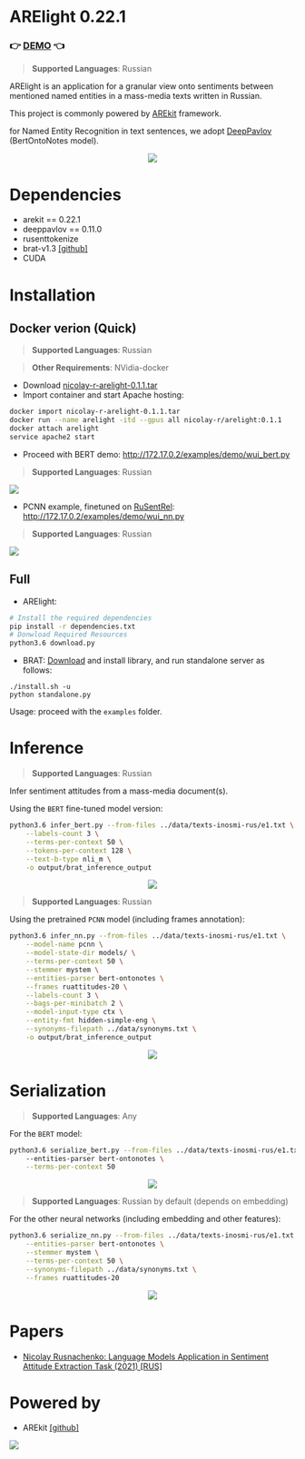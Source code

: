 # ARElight 0.22.1

### :point_right: [DEMO](#docker-verion-quick) :point_left:

> **Supported Languages**: Russian

ARElight is an application for a granular view onto sentiments between mentioned named entities in a mass-media texts written in Russian.

This project is commonly powered by [AREkit](https://github.com/nicolay-r/AREkit) framework.

for Named Entity Recognition in text sentences, 
we adopt [DeepPavlov](https://github.com/deepmipt/DeepPavlov)  (BertOntoNotes model).

<p align="center">
    <img src="logo.png"/>
</p>


# Dependencies

* arekit == 0.22.1
* deeppavlov == 0.11.0
* rusenttokenize
* brat-v1.3 [[github]](https://github.com/nlplab/brat)
* CUDA


# Installation


## Docker verion (Quick)

> **Supported Languages**: Russian

> **Other Requirements**: NVidia-docker

* Download [nicolay-r-arelight-0.1.1.tar](https://drive.google.com/u/0/uc?id=1hd6EOcN5haEJM0dp_sdsNCX36lGG-y8Y&amp;export=download&amp;confirm=t)
* Import container and start Apache hosting: 
```bash
docker import nicolay-r-arelight-0.1.1.tar 
docker run --name arelight -itd --gpus all nicolay-r/arelight:0.1.1
docker attach arelight
service apache2 start
```
* Proceed with BERT demo: http://172.17.0.2/examples/demo/wui_bert.py

> **Supported Languages**: Russian

![](docs/demo.png)

* PCNN example, finetuned on [RuSentRel](https://github.com/nicolay-r/RuSentRel):
http://172.17.0.2/examples/demo/wui_nn.py

> **Supported Languages**: Russian

![](docs/demo_pcnn.png)

## Full 
* ARElight:
```bash
# Install the required dependencies
pip install -r dependencies.txt
# Donwload Required Resources
python3.6 download.py
```

* BRAT: [Download](https://github.com/nlplab/brat/releases/tag/v1.3_Crunchy_Frog) 
  and install library, and run standalone server as follows:
```
./install.sh -u
python standalone.py
```

Usage: proceed with the `examples` folder.

# Inference

> **Supported Languages**: Russian

Infer sentiment attitudes from a mass-media document(s).

Using the `BERT` fine-tuned model version:
```bash
python3.6 infer_bert.py --from-files ../data/texts-inosmi-rus/e1.txt \
    --labels-count 3 \
    --terms-per-context 50 \
    --tokens-per-context 128 \
    --text-b-type nli_m \
    -o output/brat_inference_output
```
<p align="center">
    <img src="docs/inference-bert-e1.png"/>
</p>

> **Supported Languages**: Russian

Using the pretrained `PCNN` model (including frames annotation):
```bash
python3.6 infer_nn.py --from-files ../data/texts-inosmi-rus/e1.txt \
    --model-name pcnn \
    --model-state-dir models/ \
    --terms-per-context 50 \
    --stemmer mystem \
    --entities-parser bert-ontonotes \
    --frames ruattitudes-20 \
    --labels-count 3 \
    --bags-per-minibatch 2 \
    --model-input-type ctx \
    --entity-fmt hidden-simple-eng \
    --synonyms-filepath ../data/synonyms.txt \
    -o output/brat_inference_output
```

<p align="center">
    <img src="docs/inference-pcnn-e1.png"/>
</p>

# Serialization 

> **Supported Languages**: Any

For the `BERT` model:
```bash
python3.6 serialize_bert.py --from-files ../data/texts-inosmi-rus/e1.txt 
    --entities-parser bert-ontonotes \
    --terms-per-context 50 
```

<p align="center">
    <img src="docs/samples-bert.png">
</p>

> **Supported Languages**: Russian by default (depends on embedding)

For the other neural networks (including embedding and other features):
```bash
python3.6 serialize_nn.py --from-files ../data/texts-inosmi-rus/e1.txt \
    --entities-parser bert-ontonotes \
    --stemmer mystem \
    --terms-per-context 50 \
    --synonyms-filepath ../data/synonyms.txt \
    --frames ruattitudes-20 
```

<p align="center">
    <img src="docs/samples-nn.png"/>
</p>

# Papers

* [Nicolay Rusnachenko: Language Models Application in Sentiment Attitude Extraction Task (2021) [RUS]](https://nicolay-r.github.io/website/data/rusnachenko2021language.pdf)

# Powered by

* AREkit [[github]](https://github.com/nicolay-r/AREkit)

<p float="left">
<a href="https://github.com/nicolay-r/AREkit"><img src="docs/arekit_logo.png"/></a>
</p>
